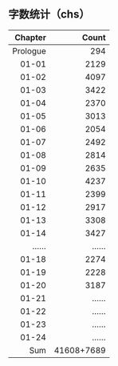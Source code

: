 ## 字数统计（chs）

|Chapter|Count|
|--:|--:|
|Prologue|294|
|01-01|2129|
|01-02|4097|
|01-03|3422|
|01-04|2370|
|01-05|3013|
|01-06|2054|
|01-07|2492|
|01-08|2814|
|01-09|2635|
|01-10|4237|
|01-11|2399|
|01-12|2917|
|01-13|3308|
|01-14|3427|
|……|……|
|01-18|2274|
|01-19|2228|
|01-20|3187|
|01-21|……|
|01-22|……|
|01-23|……|
|01-24|……|
|Sum|41608+7689|
